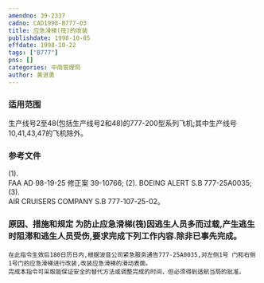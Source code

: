 ```yaml
---
amendno: 39-2337  
cadno: CAD1998-B777-03  
title: 应急滑梯(筏)的改装  
publishdate: 1998-10-05  
effdate: 1998-10-22  
tags: ["B777"]  
pns: []  
categories: 中南管理局  
author: 黄进勇  
---
```

  
### 适用范围  
生产线号2至48(包括生产线号2和48)的777-200型系列飞机;其中生产线号10,41,43,47的飞机除外。  
  
<!--more-->  
### 参考文件  
(1).  
FAA AD 98-19-25 修正案 39-10766; (2). BOEING ALERT S.B 777-25A0035;  
(3).  
AIR CRUISERS COMPANY S.B 777-107-25-02。  
  
### 原因、措施和规定 为防止应急滑梯(筏)因逃生人员多而过载,产生逃生时阻滞和逃生人员受伤,要求完成下列工作内容.除非已事先完成。  
    在此指令生效后180日历日内,根据波音公司紧急服务通告777-25A0035,对左侧1号 门和右侧1号门的应急滑梯进行改装,改装应急滑梯的滑动表面。  
    完成本指令可采取能保证安全的替代方法或调整完成的时间，但必须得到适航当局的批准。  
